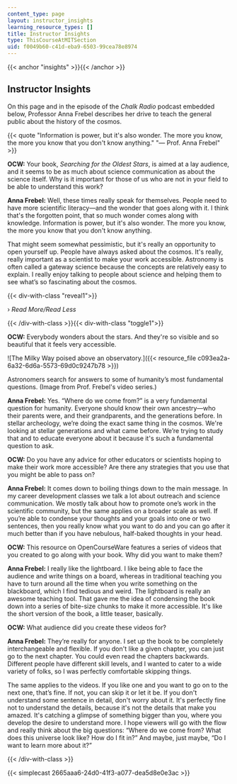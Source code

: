 ```yaml
---
content_type: page
layout: instructor_insights
learning_resource_types: []
title: Instructor Insights
type: ThisCourseAtMITSection
uid: f0049b60-c41d-eba9-6503-99cea78e8974
---
```


{{< anchor "insights" >}}{{< /anchor >}}

Instructor Insights
-------------------

On this page and in the episode of the _Chalk Radio_ podcast embedded below, Professor Anna Frebel describes her drive to teach the general public about the history of the cosmos.

{{< quote "Information is power, but it's also wonder. The more you know, the more you know that you don't know anything." "— Prof. Anna Frebel" >}}

**OCW:** Your book, _Searching for the Oldest Stars_, is aimed at a lay audience, and it seems to be as much about science communication as about the science itself. Why is it important for those of us who are not in your field to be able to understand this work?

**Anna Frebel:** Well, these times really speak for themselves. People need to have more scientific literacy—and the wonder that goes along with it. I think that's the forgotten point, that so much wonder comes along with knowledge. Information is power, but it's also wonder. The more you know, the more you know that you don't know anything.

That might seem somewhat pessimistic, but it's really an opportunity to open yourself up. People have always asked about the cosmos. It's really, really important as a scientist to make your work accessible. Astronomy is often called a gateway science because the concepts are relatively easy to explain. I really enjoy talking to people about science and helping them to see what’s so fascinating about the cosmos.

{{< div-with-class "reveal1">}}

› _Read More/Read Less_

{{< /div-with-class >}}{{< div-with-class "toggle1">}}

**OCW:** Everybody wonders about the stars. And they're so visible and so beautiful that it feels very accessible.

![The Milky Way poised above an observatory.]({{< resource_file c093ea2a-6a32-6d6a-5573-69d0c9247b78 >}})

Astronomers search for answers to some of humanity’s most fundamental questions. (Image from Prof. Frebel's video series.)

**Anna Frebel:** Yes. “Where do we come from?” is a very fundamental question for humanity. Everyone should know their own ancestry—who their parents were, and their grandparents, and the generations before. In stellar archeology, we’re doing the exact same thing in the cosmos. We're looking at stellar generations and what came before. We’re trying to study that and to educate everyone about it because it's such a fundamental question to ask.

**OCW:** Do you have any advice for other educators or scientists hoping to make their work more accessible? Are there any strategies that you use that you might be able to pass on?

**Anna Frebel:** It comes down to boiling things down to the main message. In my career development classes we talk a lot about outreach and science communication. We mostly talk about how to promote one’s work in the scientific community, but the same applies on a broader scale as well. If you’re able to condense your thoughts and your goals into one or two sentences, then you really know what you want to do and you can go after it much better than if you have nebulous, half-baked thoughts in your head.

**OCW:** This resource on OpenCourseWare features a series of videos that you created to go along with your book. Why did you want to make them?

**Anna Frebel:** I really like the lightboard. I like being able to face the audience and write things on a board, whereas in traditional teaching you have to turn around all the time when you write something on the blackboard, which I find tedious and weird. The lightboard is really an awesome teaching tool. That gave me the idea of condensing the book down into a series of bite-size chunks to make it more accessible. It's like the short version of the book, a little teaser, basically.

**OCW:** What audience did you create these videos for?

**Anna Frebel:** They’re really for anyone. I set up the book to be completely interchangeable and flexible. If you don't like a given chapter, you can just go to the next chapter. You could even read the chapters backwards. Different people have different skill levels, and I wanted to cater to a wide variety of folks, so I was perfectly comfortable skipping things.

The same applies to the videos. If you like one and you want to go on to the next one, that’s fine. If not, you can skip it or let it be. If you don't understand some sentence in detail, don't worry about it. It's perfectly fine not to understand the details, because it's not the details that make you amazed. It's catching a glimpse of something bigger than you, where you develop the desire to understand more. I hope viewers will go with the flow and really think about the big questions: “Where do we come from? What does this universe look like? How do I fit in?” And maybe, just maybe, “Do I want to learn more about it?”

{{< /div-with-class >}}

{{< simplecast 2665aaa6-24d0-41f3-a077-dea5d8e0e3ac >}}